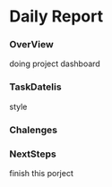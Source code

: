 # Daily Report

### OverView
doing project dashboard

### TaskDatelis
style

### Chalenges 


### NextSteps
finish this porject